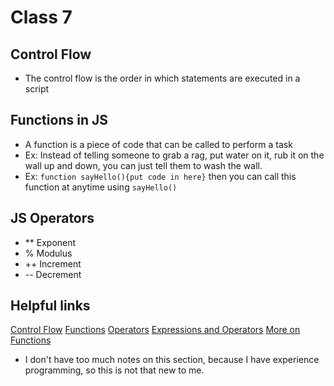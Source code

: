# Class 7

## Control Flow

- The control flow is the order in which statements are executed in a script

## Functions in JS

- A function is a piece of code that can be called to perform a task
- Ex: Instead of telling someone to grab a rag, put water on it, rub it on the wall up and down, you can just tell them to wash the wall.
- Ex: `function sayHello(){put code in here}` then you can call this function at anytime using `sayHello()`

## JS Operators

- ** Exponent
- % Modulus
- ++ Increment
- -- Decrement

## Helpful links

[Control Flow](https://developer.mozilla.org/en-US/docs/Glossary/Control_flow)
[Functions](https://www.w3schools.com/js/js_functions.asp)
[Operators](https://www.w3schools.com/js/js_operators.asp)
[Expressions and Operators](https://developer.mozilla.org/en-US/docs/Web/JavaScript/Guide/Expressions_and_Operators)
[More on Functions](https://developer.mozilla.org/en-US/docs/Web/JavaScript/Guide/Functions)


- I don't have too much notes on this section, because I have experience programming, so this is not that new to me.

